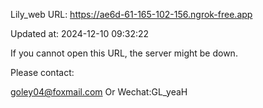 Lily_web URL: https://ae6d-61-165-102-156.ngrok-free.app

Updated at: 2024-12-10 09:32:22

If you cannot open this URL, the server might be down.

Please contact: 

goley04@foxmail.com Or Wechat:GL_yeaH